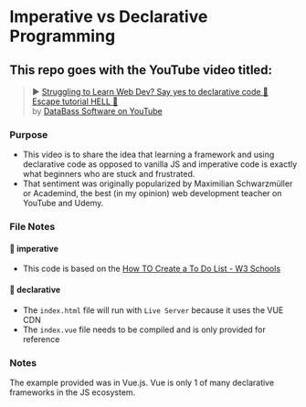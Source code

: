 # Imperative vs Declarative Programming

## This repo goes with the YouTube video titled:

> ▶️ [Struggling to Learn Web Dev? Say yes to declarative code 🚀 Escape tutorial HELL 🚀](https://youtu.be/uh3WE5BaBT4)<br />
> by [DataBass Software on YouTube](youtube.com/databasssoftware)

### Purpose

- This video is to share the idea that learning a framework and using declarative code as opposed to vanilla JS and imperative code is exactly what beginners who are stuck and frustrated.
- That sentiment was originally popularized by Maximilian Schwarzmüller or Academind, the best (in my opinion) web development teacher on YouTube and Udemy.

### File Notes

#### 📁 imperative

- This code is based on the [How TO Create a To Do List - W3 Schools](https://www.w3schools.com/howto/howto_js_todolist.asp)

#### 📁 declarative

- The `index.html` file will run with `Live Server` because it uses the VUE CDN
- The `index.vue` file needs to be compiled and is only provided for reference

### Notes

The example provided was in Vue.js. Vue is only 1 of many declarative frameworks in the JS ecosystem.
